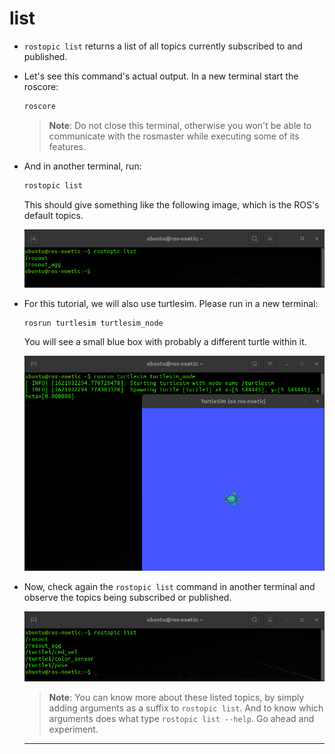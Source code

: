# list

- `rostopic list` returns a list of all topics currently subscribed to and published.

- Let's see this command's actual output. In a new terminal start the roscore:

    ```bash
    roscore
    ```

    > **Note**: Do not close this terminal, otherwise you won't be able to communicate with the rosmaster while executing some of its features.

- And in another terminal, run:

    ```bash
    rostopic list
    ```

    This should give something like the following image, which is the ROS's default topics. 

    ![rostopic-list-before.png](rostopic_list_before.png)

- For this tutorial, we will also use turtlesim. Please run in a new terminal: 
    ```bash
    rosrun turtlesim turtlesim_node
    ```

    You will see a small blue box with probably a different turtle within it. 

    ![turtlesim-node.png](turtlesim_node.png)

- Now, check again the `rostopic list` command in another terminal and observe the topics being subscribed or published.

    ![rostopic-list-after.png](rostopic_list_after.png)

    > **Note**: You can know more about these listed topics, by simply adding arguments as a suffix to `rostopic list`. And to know which arguments does what type `rostopic list --help`. Go ahead and experiment.
    ---